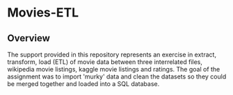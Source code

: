 # Movies-ETL

## **Overview**
The support provided in this repository represents an exercise in extract, transform, load (ETL) of movie data between three interrelated files, wikipedia movie listings, kaggle movie listings and ratings.
The goal of the assignment was to import 'murky' data and clean the datasets so they could be merged together and loaded into a SQL database. 
